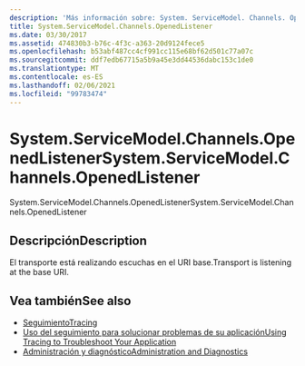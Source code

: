 ```yaml
---
description: 'Más información sobre: System. ServiceModel. Channels. OpenedListener'
title: System.ServiceModel.Channels.OpenedListener
ms.date: 03/30/2017
ms.assetid: 474830b3-b76c-4f3c-a363-20d9124fece5
ms.openlocfilehash: b53abf487cc4cf991cc115e68bf62d501c77a07c
ms.sourcegitcommit: ddf7edb67715a5b9a45e3dd44536dabc153c1de0
ms.translationtype: MT
ms.contentlocale: es-ES
ms.lasthandoff: 02/06/2021
ms.locfileid: "99783474"
---
```

# <a name="systemservicemodelchannelsopenedlistener"></a><span data-ttu-id="164b2-103">System.ServiceModel.Channels.OpenedListener</span><span class="sxs-lookup"><span data-stu-id="164b2-103">System.ServiceModel.Channels.OpenedListener</span></span>

<span data-ttu-id="164b2-104">System.ServiceModel.Channels.OpenedListener</span><span class="sxs-lookup"><span data-stu-id="164b2-104">System.ServiceModel.Channels.OpenedListener</span></span>  
  
## <a name="description"></a><span data-ttu-id="164b2-105">Descripción</span><span class="sxs-lookup"><span data-stu-id="164b2-105">Description</span></span>  

 <span data-ttu-id="164b2-106">El transporte está realizando escuchas en el URI base.</span><span class="sxs-lookup"><span data-stu-id="164b2-106">Transport is listening at the base URI.</span></span>  
  
## <a name="see-also"></a><span data-ttu-id="164b2-107">Vea también</span><span class="sxs-lookup"><span data-stu-id="164b2-107">See also</span></span>

- [<span data-ttu-id="164b2-108">Seguimiento</span><span class="sxs-lookup"><span data-stu-id="164b2-108">Tracing</span></span>](index.md)
- [<span data-ttu-id="164b2-109">Uso del seguimiento para solucionar problemas de su aplicación</span><span class="sxs-lookup"><span data-stu-id="164b2-109">Using Tracing to Troubleshoot Your Application</span></span>](using-tracing-to-troubleshoot-your-application.md)
- [<span data-ttu-id="164b2-110">Administración y diagnóstico</span><span class="sxs-lookup"><span data-stu-id="164b2-110">Administration and Diagnostics</span></span>](../index.md)
